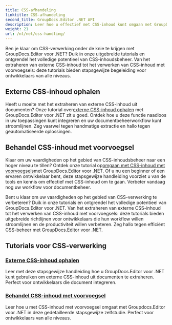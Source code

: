```yaml
---
title: CSS-afhandeling
linktitle: CSS-afhandeling
second_title: GroupDocs.Editor .NET API
description: Leer hoe u effectief met CSS-inhoud kunt omgaan met GroupDocs.Editor voor .NET. Extraheer externe CSS-inhoud en verwerk moeiteloos CSS-inhoud met voorvoegsels.
weight: 21
url: /nl/net/css-handling/
---
```


Ben je klaar om CSS-verwerking onder de knie te krijgen met GroupDocs.Editor voor .NET? Duik in onze uitgebreide tutorials en ontgrendel het volledige potentieel van CSS-inhoudsbeheer. Van het extraheren van externe CSS-inhoud tot het verwerken van CSS-inhoud met voorvoegsels: deze tutorials bieden stapsgewijze begeleiding voor ontwikkelaars van alle niveaus.

## Externe CSS-inhoud ophalen

 Heeft u moeite met het extraheren van externe CSS-inhoud uit documenten? Onze tutorial over[externe CSS-inhoud ophalen](./get-external-css-content/) met GroupDocs.Editor voor .NET zit u goed. Ontdek hoe u deze functie naadloos in uw toepassingen kunt integreren en uw documentbeheerworkflow kunt stroomlijnen. Zeg vaarwel tegen handmatige extractie en hallo tegen geautomatiseerde oplossingen.

## Behandel CSS-inhoud met voorvoegsel

 Klaar om uw vaardigheden op het gebied van CSS-inhoudsbeheer naar een hoger niveau te tillen? Ontdek onze tutorial op[omgaan met CSS-inhoud met voorvoegsels](./handle-css-content-with-prefix/)met GroupDocs.Editor voor .NET. Of u nu een beginner of een ervaren ontwikkelaar bent, deze stapsgewijze handleiding voorziet u van de tools en kennis om effectief met CSS-inhoud om te gaan. Verbeter vandaag nog uw workflow voor documentbeheer.

Bent u klaar om uw vaardigheden op het gebied van CSS-verwerking te verbeteren? Duik in onze tutorials en ontgrendel het volledige potentieel van GroupDocs.Editor voor .NET. Van het extraheren van externe CSS-inhoud tot het verwerken van CSS-inhoud met voorvoegsels: deze tutorials bieden uitgebreide richtlijnen voor ontwikkelaars die hun workflow willen stroomlijnen en de productiviteit willen verbeteren. Zeg hallo tegen efficiënt CSS-beheer met GroupDocs.Editor voor .NET. 
## Tutorials voor CSS-verwerking
### [Externe CSS-inhoud ophalen](./get-external-css-content/)
Leer met deze stapsgewijze handleiding hoe u GroupDocs.Editor voor .NET kunt gebruiken om externe CSS-inhoud uit documenten te extraheren. Perfect voor ontwikkelaars die document integreren.
### [Behandel CSS-inhoud met voorvoegsel](./handle-css-content-with-prefix/)
Leer hoe u met CSS-inhoud met voorvoegsel omgaat met Groupdocs.Editor voor .NET in deze gedetailleerde stapsgewijze zelfstudie. Perfect voor ontwikkelaars van alle niveaus.
